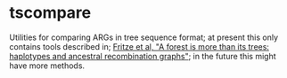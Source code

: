 # tscompare

Utilities for comparing ARGs in tree sequence format;
at present this only contains tools described in;
[Fritze et al, "A forest is more than its trees: haplotypes and ancestral recombination graphs"](https://doi.org/10.1101/2024.11.30.626138);
in the future this might have more methods.


